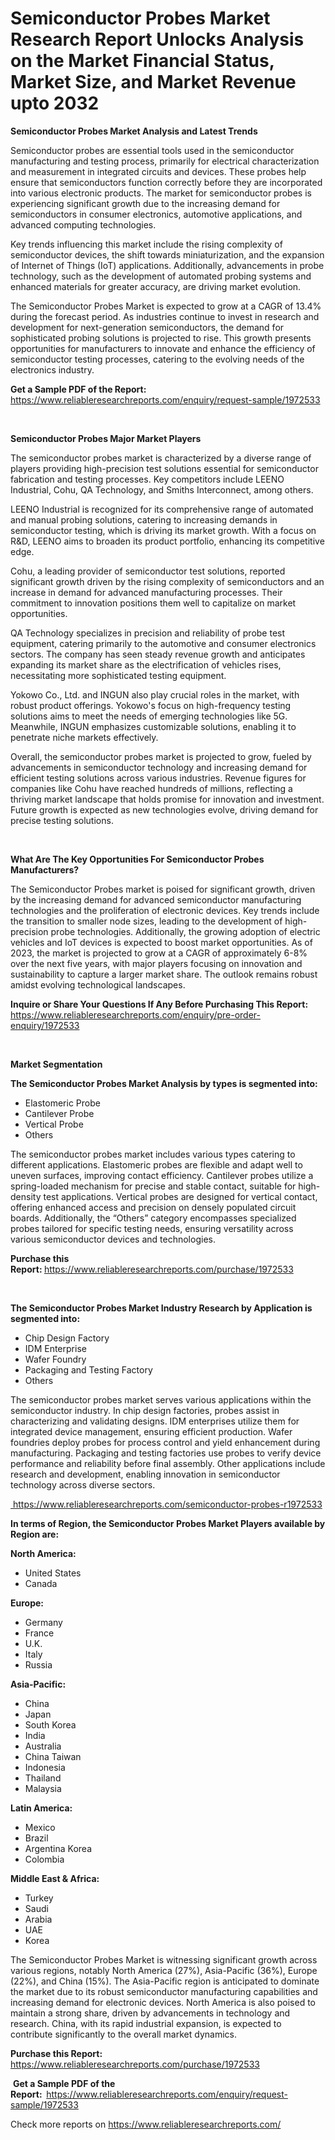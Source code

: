 <p><h1>Semiconductor Probes Market Research Report Unlocks Analysis on the Market Financial Status, Market Size, and Market Revenue upto 2032</h1></p><p><strong>Semiconductor Probes Market Analysis and Latest Trends</strong></p>
<p><p>Semiconductor probes are essential tools used in the semiconductor manufacturing and testing process, primarily for electrical characterization and measurement in integrated circuits and devices. These probes help ensure that semiconductors function correctly before they are incorporated into various electronic products. The market for semiconductor probes is experiencing significant growth due to the increasing demand for semiconductors in consumer electronics, automotive applications, and advanced computing technologies.</p><p>Key trends influencing this market include the rising complexity of semiconductor devices, the shift towards miniaturization, and the expansion of Internet of Things (IoT) applications. Additionally, advancements in probe technology, such as the development of automated probing systems and enhanced materials for greater accuracy, are driving market evolution.</p><p>The Semiconductor Probes Market is expected to grow at a CAGR of 13.4% during the forecast period. As industries continue to invest in research and development for next-generation semiconductors, the demand for sophisticated probing solutions is projected to rise. This growth presents opportunities for manufacturers to innovate and enhance the efficiency of semiconductor testing processes, catering to the evolving needs of the electronics industry.</p></p>
<p><strong>Get a Sample PDF of the Report:&nbsp;</strong> <a href="https://www.reliableresearchreports.com/enquiry/request-sample/1972533?utm_campaign=2286&utm_medium=2&utm_source=Github&utm_content=ia&utm_term=06042025&utm_id=semiconductor-probes">https://www.reliableresearchreports.com/enquiry/request-sample/1972533</a></p>
<p>&nbsp;</p>
<p><strong>Semiconductor Probes Major Market Players</strong></p>
<p><p>The semiconductor probes market is characterized by a diverse range of players providing high-precision test solutions essential for semiconductor fabrication and testing processes. Key competitors include LEENO Industrial, Cohu, QA Technology, and Smiths Interconnect, among others. </p><p>LEENO Industrial is recognized for its comprehensive range of automated and manual probing solutions, catering to increasing demands in semiconductor testing, which is driving its market growth. With a focus on R&D, LEENO aims to broaden its product portfolio, enhancing its competitive edge.</p><p>Cohu, a leading provider of semiconductor test solutions, reported significant growth driven by the rising complexity of semiconductors and an increase in demand for advanced manufacturing processes. Their commitment to innovation positions them well to capitalize on market opportunities.</p><p>QA Technology specializes in precision and reliability of probe test equipment, catering primarily to the automotive and consumer electronics sectors. The company has seen steady revenue growth and anticipates expanding its market share as the electrification of vehicles rises, necessitating more sophisticated testing equipment.</p><p>Yokowo Co., Ltd. and INGUN also play crucial roles in the market, with robust product offerings. Yokowo's focus on high-frequency testing solutions aims to meet the needs of emerging technologies like 5G. Meanwhile, INGUN emphasizes customizable solutions, enabling it to penetrate niche markets effectively.</p><p>Overall, the semiconductor probes market is projected to grow, fueled by advancements in semiconductor technology and increasing demand for efficient testing solutions across various industries. Revenue figures for companies like Cohu have reached hundreds of millions, reflecting a thriving market landscape that holds promise for innovation and investment. Future growth is expected as new technologies evolve, driving demand for precise testing solutions.</p></p>
<p>&nbsp;</p>
<p><strong>What Are The Key Opportunities For Semiconductor Probes Manufacturers?</strong></p>
<p><p>The Semiconductor Probes market is poised for significant growth, driven by the increasing demand for advanced semiconductor manufacturing technologies and the proliferation of electronic devices. Key trends include the transition to smaller node sizes, leading to the development of high-precision probe technologies. Additionally, the growing adoption of electric vehicles and IoT devices is expected to boost market opportunities. As of 2023, the market is projected to grow at a CAGR of approximately 6-8% over the next five years, with major players focusing on innovation and sustainability to capture a larger market share. The outlook remains robust amidst evolving technological landscapes.</p></p>
<p><strong>Inquire or Share Your Questions If Any Before Purchasing This Report:</strong> <a href="https://www.reliableresearchreports.com/enquiry/pre-order-enquiry/1972533?utm_campaign=2286&utm_medium=2&utm_source=Github&utm_content=ia&utm_term=06042025&utm_id=semiconductor-probes">https://www.reliableresearchreports.com/enquiry/pre-order-enquiry/1972533</a></p>
<p>&nbsp;</p>
<p><strong>Market Segmentation</strong></p>
<p><strong>The Semiconductor Probes Market Analysis by types is segmented into:</strong></p>
<p><ul><li>Elastomeric Probe</li><li>Cantilever Probe</li><li>Vertical Probe</li><li>Others</li></ul></p>
<p><p>The semiconductor probes market includes various types catering to different applications. Elastomeric probes are flexible and adapt well to uneven surfaces, improving contact efficiency. Cantilever probes utilize a spring-loaded mechanism for precise and stable contact, suitable for high-density test applications. Vertical probes are designed for vertical contact, offering enhanced access and precision on densely populated circuit boards. Additionally, the “Others” category encompasses specialized probes tailored for specific testing needs, ensuring versatility across various semiconductor devices and technologies.</p></p>
<p><strong>Purchase this Report:&nbsp;</strong><a href="https://www.reliableresearchreports.com/purchase/1972533?utm_campaign=2286&utm_medium=2&utm_source=Github&utm_content=ia&utm_term=06042025&utm_id=semiconductor-probes">https://www.reliableresearchreports.com/purchase/1972533</a></p>
<p>&nbsp;</p>
<p><strong>The Semiconductor Probes Market Industry Research by Application is segmented into:</strong></p>
<p><ul><li>Chip Design Factory</li><li>IDM Enterprise</li><li>Wafer Foundry</li><li>Packaging and Testing Factory</li><li>Others</li></ul></p>
<p><p>The semiconductor probes market serves various applications within the semiconductor industry. In chip design factories, probes assist in characterizing and validating designs. IDM enterprises utilize them for integrated device management, ensuring efficient production. Wafer foundries deploy probes for process control and yield enhancement during manufacturing. Packaging and testing factories use probes to verify device performance and reliability before final assembly. Other applications include research and development, enabling innovation in semiconductor technology across diverse sectors.</p></p>
<p><a href="https://www.reliableresearchreports.com/semiconductor-probes-r1972533?utm_campaign=2286&utm_medium=2&utm_source=Github&utm_content=ia&utm_term=06042025&utm_id=semiconductor-probes">&nbsp;https://www.reliableresearchreports.com/semiconductor-probes-r1972533</a></p>
<p><strong>In terms of Region, the Semiconductor Probes Market Players available by Region are:</strong></p>
<p>
    <p> <strong> North America: </strong>
        <ul>
            <li>United States</li>
            <li>Canada</li>
        </ul>
        </p> 
    <p> <strong> Europe: </strong>
        <ul>
            <li>Germany</li>
            <li>France</li>
            <li>U.K.</li>
            <li>Italy</li>
            <li>Russia</li>
        </ul>
        </p> 
    <p> <strong> Asia-Pacific: </strong>
        <ul>
            <li>China</li>
            <li>Japan</li>
            <li>South Korea</li>
            <li>India</li>
            <li>Australia</li>
            <li>China Taiwan</li>
            <li>Indonesia</li>
            <li>Thailand</li>
            <li>Malaysia</li>
        </ul>
        </p> 
    <p> <strong> Latin America: </strong>
        <ul>
            <li>Mexico</li>
            <li>Brazil</li>
            <li>Argentina Korea</li>
            <li>Colombia</li>
        </ul>
        </p> 
    <p> <strong> Middle East & Africa: </strong>
        <ul>
            <li>Turkey</li>
            <li>Saudi</li>
            <li>Arabia</li>
            <li>UAE</li>
            <li>Korea</li>
        </ul>
    </p>
    </p>
<p><p>The Semiconductor Probes Market is witnessing significant growth across various regions, notably North America (27%), Asia-Pacific (36%), Europe (22%), and China (15%). The Asia-Pacific region is anticipated to dominate the market due to its robust semiconductor manufacturing capabilities and increasing demand for electronic devices. North America is also poised to maintain a strong share, driven by advancements in technology and research. China, with its rapid industrial expansion, is expected to contribute significantly to the overall market dynamics.</p></p>
<p><strong>Purchase this Report: </strong><a href="https://www.reliableresearchreports.com/purchase/1972533?utm_campaign=2286&utm_medium=2&utm_source=Github&utm_content=ia&utm_term=06042025&utm_id=semiconductor-probes">https://www.reliableresearchreports.com/purchase/1972533</a></p>
<p>&nbsp;<strong>Get a Sample PDF of the Report:&nbsp;&nbsp;</strong><a href="https://www.reliableresearchreports.com/enquiry/request-sample/1972533?utm_campaign=2286&utm_medium=2&utm_source=Github&utm_content=ia&utm_term=06042025&utm_id=semiconductor-probes">https://www.reliableresearchreports.com/enquiry/request-sample/1972533</a></p>
<p><strong></strong></p>
<p>Check more reports on <a href="https://www.reliableresearchreports.com/?utm_campaign=2286&utm_medium=2&utm_source=Github&utm_content=ia&utm_term=06042025&utm_id=semiconductor-probes">https://www.reliableresearchreports.com/</a></p>